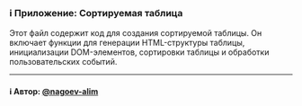 ### ℹ️ Приложение: Сортируемая таблица

Этот файл содержит код для создания сортируемой таблицы.
Он включает функции для генерации HTML-структуры таблицы, инициализации
DOM-элементов, сортировки таблицы и обработки пользовательских событий.

-----
#### ℹ️ Автор: [@nagoev-alim](https://github.com/nagoev-alim)

